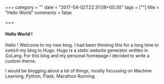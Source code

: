 +++
category = ""
date = "2017-04-02T22:31:08+05:30"
tags = [""]
title = "Hello World"
comments = false

+++

#### Hello World !

Hello ! Welcome to my new blog. I had been thinking this for a long time to swtich my blog to Hugo. Hugo is a static website generator written in GoLang.
For this blog and my personal homepage I decided to write a custom theme.

I would be blogging about a lot of things, mostly focussing on Machine Learning, Python, Flask, Marathon Running.

